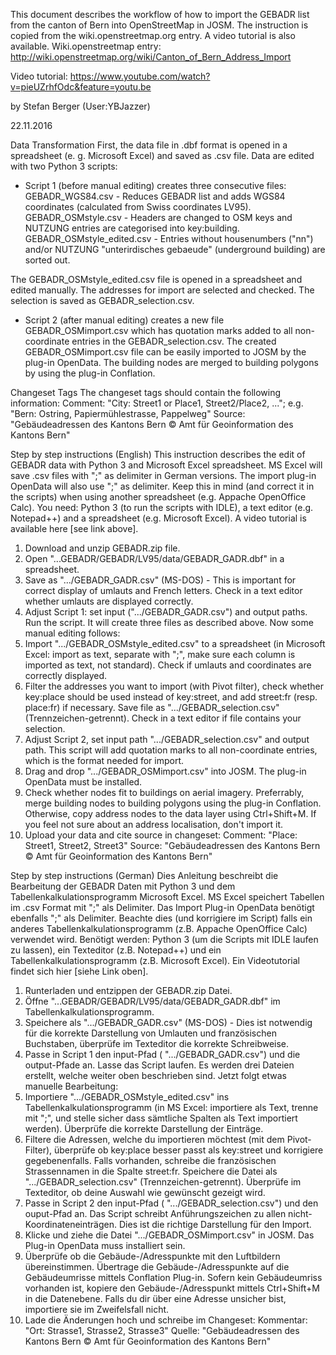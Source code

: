 This document describes the workflow of how to import the GEBADR list from the canton of Bern into OpenStreetMap in JOSM. The instruction is copied from the wiki.openstreetmap.org entry. A video tutorial is also available.
Wiki.openstreetmap entry: http://wiki.openstreetmap.org/wiki/Canton_of_Bern_Address_Import

Video tutorial: https://www.youtube.com/watch?v=pieUZrhfOdc&feature=youtu.be

by Stefan Berger (User:YBJazzer)

22.11.2016


Data Transformation
First, the data file in .dbf format is opened in a spreadsheet (e. g. Microsoft Excel) and saved as .csv file. 
Data are edited with two Python 3 scripts: 

- Script 1 (before manual editing) creates three consecutive files: 
GEBADR_WGS84.csv - Reduces GEBADR list and adds WGS84 coordinates (calculated from Swiss coordinates LV95). 
GEBADR_OSMstyle.csv - Headers are changed to OSM keys and NUTZUNG entries are categorised into key:building. 
GEBADR_OSMstyle_edited.csv - Entries without housenumbers ("nn") and/or NUTZUNG "unterirdisches gebaeude" (underground building) are sorted out. 

The GEBADR_OSMstyle_edited.csv file is opened in a spreadsheet and edited manually. The addresses for import are selected and checked. The selection is saved as GEBADR_selection.csv. 

- Script 2 (after manual editing) creates a new file GEBADR_OSMimport.csv which has quotation marks added to all non-coordinate entries in the GEBADR_selection.csv. 
The created GEBADR_OSMimport.csv file can be easily imported to JOSM by the plug-in OpenData. 
The building nodes are merged to building polygons by using the plug-in Conflation. 

Changeset Tags
The changeset tags should contain the following information: 
Comment: "City: Street1 or Place1, Street2/Place2, ..."; e.g. "Bern: Ostring, Papiermühlestrasse, Pappelweg" 
Source: "Gebäudeadressen des Kantons Bern © Amt für Geoinformation des Kantons Bern" 


Step by step instructions (English)
This instruction describes the edit of GEBADR data with Python 3 and Microsoft Excel spreadsheet. MS Excel will save .csv files with ";" as delimiter in German versions. The import plug-in OpenData will also use ";" as delimiter. Keep this in mind (and correct it in the scripts) when using another spreadsheet (e.g. Appache OpenOffice Calc). 
You need: Python 3 (to run the scripts with IDLE), a text editor (e.g. Notepad++) and a spreadsheet (e.g. Microsoft Excel). 
A video tutorial is available here [see link above]. 

1. Download and unzip GEBADR.zip file. 
2. Open "...GEBADR/GEBADR/LV95/data/GEBADR_GADR.dbf" in a spreadsheet. 
3. Save as ".../GEBADR_GADR.csv" (MS-DOS) - This is important for correct display of umlauts and French letters. Check in a text editor whether umlauts are displayed correctly. 
4. Adjust Script 1: set input (".../GEBADR_GADR.csv") and output paths. Run the script. It will create three files as described above. 
Now some manual editing follows: 
5. Import ".../GEBADR_OSMstyle_edited.csv" to a spreadsheet (in Microsoft Excel: import as text, separate with ";", make sure each column is imported as text, not standard). Check if umlauts and coordinates are correctly displayed. 
6. Filter the addresses you want to import (with Pivot filter), check whether key:place should be used instead of key:street, and add street:fr (resp. place:fr) if necessary. Save file as ".../GEBADR_selection.csv" (Trennzeichen-getrennt). Check in a text editor if file contains your selection. 
7. Adjust Script 2, set input path ".../GEBADR_selection.csv" and output path. This script will add quotation marks to all non-coordinate entries, which is the format needed for import. 
8. Drag and drop ".../GEBADR_OSMimport.csv" into JOSM. The plug-in OpenData must be installed. 
9. Check whether nodes fit to buildings on aerial imagery. Preferrably, merge building nodes to building polygons using the plug-in Conflation. Otherwise, copy address nodes to the data layer using Ctrl+Shift+M. If you feel not sure about an address localisation, don't import it. 
10. Upload your data and cite source in changeset: 
Comment: "Place: Street1, Street2, Street3" 
Source: "Gebäudeadressen des Kantons Bern © Amt für Geoinformation des Kantons Bern" 


Step by step instructions (German)
Dies Anleitung beschreibt die Bearbeitung der GEBADR Daten mit Python 3 und dem Tabellenkalkulationsprogramm Microsoft Excel. MS Excel speichert Tabellen im .csv Format mit ";" als Delimiter. Das Import Plug-in OpenData benötigt ebenfalls ";" als Delimiter. Beachte dies (und korrigiere im Script) falls ein anderes Tabellenkalkulationsprogramm (z.B. Appache OpenOffice Calc) verwendet wird. 
Benötigt werden: Python 3 (um die Scripts mit IDLE laufen zu lassen), ein Texteditor (z.B. Notepad++) und ein Tabellenkalkulationsprogramm (z.B. Microsoft Excel). 
Ein Videotutorial findet sich hier [siehe Link oben]. 

1. Runterladen und entzippen der GEBADR.zip Datei. 
2. Öffne "...GEBADR/GEBADR/LV95/data/GEBADR_GADR.dbf" im Tabellenkalkulationsprogramm. 
3. Speichere als ".../GEBADR_GADR.csv" (MS-DOS) - Dies ist notwendig für die korrekte Darstellung von Umlauten und französischen Buchstaben, überprüfe im Texteditor die korrekte Schreibweise. 
4. Passe in Script 1 den input-Pfad ( ".../GEBADR_GADR.csv") und die output-Pfade an. Lasse das Script laufen. Es werden drei Dateien erstellt, welche weiter oben beschrieben sind. 
Jetzt folgt etwas manuelle Bearbeitung: 
5. Importiere ".../GEBADR_OSMstyle_edited.csv" ins Tabellenkalkulationsprogramm (in MS Excel: importiere als Text, trenne mit ";", und stelle sicher dass sämtliche Spalten als Text importiert werden). Überprüfe die korrekte Darstellung der Einträge. 
6. Filtere die Adressen, welche du importieren möchtest (mit dem Pivot-Filter), überprüfe ob key:place besser passt als key:street und korrigiere gegebenenfalls. Falls vorhanden, schreibe die französischen Strassennamen in die Spalte street:fr. Speichere die Datei als ".../GEBADR_selection.csv" (Trennzeichen-getrennt). Überprüfe im Texteditor, ob deine Auswahl wie gewünscht gezeigt wird. 
7. Passe in Script 2 den input-Pfad ( ".../GEBADR_selection.csv") und den ouput-Pfad an. Das Script schreibt Anführungszeichen zu allen nicht-Koordinateneinträgen. Dies ist die richtige Darstellung für den Import. 
8. Klicke und ziehe die Datei ".../GEBADR_OSMimport.csv" in JOSM. Das Plug-in OpenData muss installiert sein. 
9. Überprüfe ob die Gebäude-/Adresspunkte mit den Luftbildern übereinstimmen. Übertrage die Gebäude-/Adresspunkte auf die Gebäudeumrisse mittels Conflation Plug-in. Sofern kein Gebäudeumriss vorhanden ist, kopiere den Gebäude-/Adresspunkt mittels Ctrl+Shift+M in die Datenebene. Falls du dir über eine Adresse unsicher bist, importiere sie im Zweifelsfall nicht. 
10. Lade die Änderungen hoch und schreibe im Changeset: 
Kommentar: "Ort: Strasse1, Strasse2, Strasse3" 
Quelle: "Gebäudeadressen des Kantons Bern © Amt für Geoinformation des Kantons Bern"
